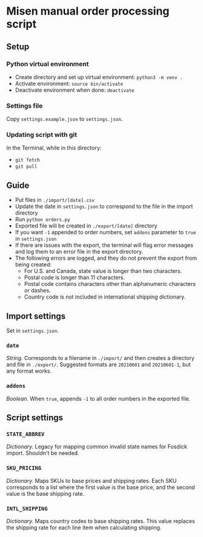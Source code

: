 # Misen manual order processing script

## Setup

### Python virtual environment

- Create directory and set up virtual environment: `python3 -m venv .`
- Activate environment: `source bin/activate`
- Deactivate environment when done: `deactivate`

### Settings file

Copy `settings.example.json` to `settings.json`.

### Updating script with git

In the Terminal, while in this directory:

- `git fetch`
- `git pull`

## Guide

- Put files in `./import/[date].csv`
- Update the date in `settings.json` to correspond to the file in the import directory
- Run `python orders.py`
- Exported file will be created in `./export/[date]` directory
- If you want `-1` appended to order numbers, set `addons` parameter to `true` in `settings.json`
- If there are issues with the export, the terminal will flag error messages and log them to an error file in the export directory.
- The following errors are logged, and they do not prevent the export from being created: 
    - For U.S. and Canada, state value is longer than two characters.
    - Postal code is longer than 11 characters.
    - Postal code contains characters other than alphanumeric characters or dashes.
    - Country code is not included in international shipping dictionary.


## Import settings

Set in `settings.json`.

### `date`

_String._ Corresponds to a filename in `./import/` and then creates a directory and file in `./export/`. Suggested formats are `20210601` and `20210601-1`, but any format works.

### `addons`

_Boolean._ When `true`, appends `-1` to all order numbers in the exported file.

## Script settings

### `STATE_ABBREV`

_Dictionary._ Legacy for mapping common invalid state names for Fosdick import. Shouldn't be needed.

### `SKU_PRICING`

_Dictionary._ Maps SKUs to base prices and shipping rates. Each SKU corresponds to a list where the first value is the base price, and the second value is the base shipping rate.

### `INTL_SHIPPING`

_Dictionary._ Maps country codes to base shipping rates. This value replaces the shipping rate for each line item when calculating shipping.
